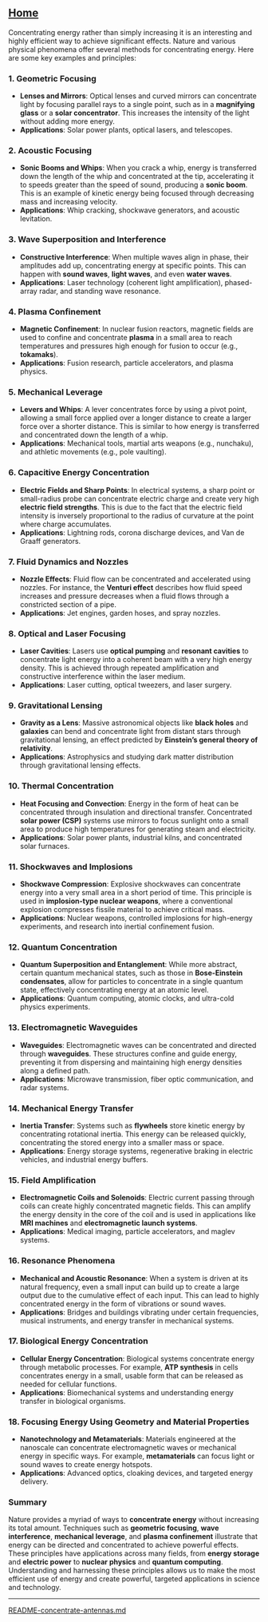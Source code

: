 [Home](https://t2m.io/VwvDcuw)
---

Concentrating energy rather than simply increasing it is an interesting and highly efficient way to achieve significant effects. Nature and various physical phenomena offer several methods for concentrating energy. Here are some key examples and principles:

### 1. **Geometric Focusing**
   - **Lenses and Mirrors**: Optical lenses and curved mirrors can concentrate light by focusing parallel rays to a single point, such as in a **magnifying glass** or a **solar concentrator**. This increases the intensity of the light without adding more energy.
   - **Applications**: Solar power plants, optical lasers, and telescopes.

### 2. **Acoustic Focusing**
   - **Sonic Booms and Whips**: When you crack a whip, energy is transferred down the length of the whip and concentrated at the tip, accelerating it to speeds greater than the speed of sound, producing a **sonic boom**. This is an example of kinetic energy being focused through decreasing mass and increasing velocity.
   - **Applications**: Whip cracking, shockwave generators, and acoustic levitation.

### 3. **Wave Superposition and Interference**
   - **Constructive Interference**: When multiple waves align in phase, their amplitudes add up, concentrating energy at specific points. This can happen with **sound waves**, **light waves**, and even **water waves**.
   - **Applications**: Laser technology (coherent light amplification), phased-array radar, and standing wave resonance.

### 4. **Plasma Confinement**
   - **Magnetic Confinement**: In nuclear fusion reactors, magnetic fields are used to confine and concentrate **plasma** in a small area to reach temperatures and pressures high enough for fusion to occur (e.g., **tokamaks**).
   - **Applications**: Fusion research, particle accelerators, and plasma physics.

### 5. **Mechanical Leverage**
   - **Levers and Whips**: A lever concentrates force by using a pivot point, allowing a small force applied over a longer distance to create a larger force over a shorter distance. This is similar to how energy is transferred and concentrated down the length of a whip.
   - **Applications**: Mechanical tools, martial arts weapons (e.g., nunchaku), and athletic movements (e.g., pole vaulting).

### 6. **Capacitive Energy Concentration**
   - **Electric Fields and Sharp Points**: In electrical systems, a sharp point or small-radius probe can concentrate electric charge and create very high **electric field strengths**. This is due to the fact that the electric field intensity is inversely proportional to the radius of curvature at the point where charge accumulates.
   - **Applications**: Lightning rods, corona discharge devices, and Van de Graaff generators.

### 7. **Fluid Dynamics and Nozzles**
   - **Nozzle Effects**: Fluid flow can be concentrated and accelerated using nozzles. For instance, the **Venturi effect** describes how fluid speed increases and pressure decreases when a fluid flows through a constricted section of a pipe.
   - **Applications**: Jet engines, garden hoses, and spray nozzles.

### 8. **Optical and Laser Focusing**
   - **Laser Cavities**: Lasers use **optical pumping** and **resonant cavities** to concentrate light energy into a coherent beam with a very high energy density. This is achieved through repeated amplification and constructive interference within the laser medium.
   - **Applications**: Laser cutting, optical tweezers, and laser surgery.

### 9. **Gravitational Lensing**
   - **Gravity as a Lens**: Massive astronomical objects like **black holes** and **galaxies** can bend and concentrate light from distant stars through gravitational lensing, an effect predicted by **Einstein’s general theory of relativity**.
   - **Applications**: Astrophysics and studying dark matter distribution through gravitational lensing effects.

### 10. **Thermal Concentration**
   - **Heat Focusing and Convection**: Energy in the form of heat can be concentrated through insulation and directional transfer. Concentrated **solar power (CSP)** systems use mirrors to focus sunlight onto a small area to produce high temperatures for generating steam and electricity.
   - **Applications**: Solar power plants, industrial kilns, and concentrated solar furnaces.

### 11. **Shockwaves and Implosions**
   - **Shockwave Compression**: Explosive shockwaves can concentrate energy into a very small area in a short period of time. This principle is used in **implosion-type nuclear weapons**, where a conventional explosion compresses fissile material to achieve critical mass.
   - **Applications**: Nuclear weapons, controlled implosions for high-energy experiments, and research into inertial confinement fusion.

### 12. **Quantum Concentration**
   - **Quantum Superposition and Entanglement**: While more abstract, certain quantum mechanical states, such as those in **Bose-Einstein condensates**, allow for particles to concentrate in a single quantum state, effectively concentrating energy at an atomic level.
   - **Applications**: Quantum computing, atomic clocks, and ultra-cold physics experiments.

### 13. **Electromagnetic Waveguides**
   - **Waveguides**: Electromagnetic waves can be concentrated and directed through **waveguides**. These structures confine and guide energy, preventing it from dispersing and maintaining high energy densities along a defined path.
   - **Applications**: Microwave transmission, fiber optic communication, and radar systems.

### 14. **Mechanical Energy Transfer**
   - **Inertia Transfer**: Systems such as **flywheels** store kinetic energy by concentrating rotational inertia. This energy can be released quickly, concentrating the stored energy into a smaller mass or space.
   - **Applications**: Energy storage systems, regenerative braking in electric vehicles, and industrial energy buffers.

### 15. **Field Amplification**
   - **Electromagnetic Coils and Solenoids**: Electric current passing through coils can create highly concentrated magnetic fields. This can amplify the energy density in the core of the coil and is used in applications like **MRI machines** and **electromagnetic launch systems**.
   - **Applications**: Medical imaging, particle accelerators, and maglev systems.

### 16. **Resonance Phenomena**
   - **Mechanical and Acoustic Resonance**: When a system is driven at its natural frequency, even a small input can build up to create a large output due to the cumulative effect of each input. This can lead to highly concentrated energy in the form of vibrations or sound waves.
   - **Applications**: Bridges and buildings vibrating under certain frequencies, musical instruments, and energy transfer in mechanical systems.

### 17. **Biological Energy Concentration**
   - **Cellular Energy Concentration**: Biological systems concentrate energy through metabolic processes. For example, **ATP synthesis** in cells concentrates energy in a small, usable form that can be released as needed for cellular functions.
   - **Applications**: Biomechanical systems and understanding energy transfer in biological organisms.

### 18. **Focusing Energy Using Geometry and Material Properties**
   - **Nanotechnology and Metamaterials**: Materials engineered at the nanoscale can concentrate electromagnetic waves or mechanical energy in specific ways. For example, **metamaterials** can focus light or sound waves to create energy hotspots.
   - **Applications**: Advanced optics, cloaking devices, and targeted energy delivery.

### Summary
Nature provides a myriad of ways to **concentrate energy** without increasing its total amount. Techniques such as **geometric focusing**, **wave interference**, **mechanical leverage**, and **plasma confinement** illustrate that energy can be directed and concentrated to achieve powerful effects. These principles have applications across many fields, from **energy storage** and **electric power** to **nuclear physics** and **quantum computing**. Understanding and harnessing these principles allows us to make the most efficient use of energy and create powerful, targeted applications in science and technology.


---

[README-concentrate-antennas.md](https://t2m.io/hPhy9Mc)

